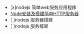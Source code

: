 - [x]nodejs 简单web服务应用程序
 - [Node安装及搭建简单HTTP服务器 ](https://www.cnblogs.com/z-yue/p/5507630.html)
- [ ]nodejs 服务器搭建
- [ ]nodejs 服务框架
